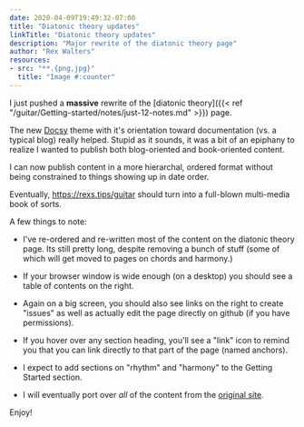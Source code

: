 ```yaml
---
date: 2020-04-09T19:49:32-07:00
title: "Diatonic theory updates"
linkTitle: "Diatonic theory updates"
description: "Major rewrite of the diatonic theory page"
author: "Rex Walters"
resources:
- src: "**.{png,jpg}"
  title: "Image #:counter"
---
```


I just pushed a **massive** rewrite of the [diatonic theory]({{< ref "/guitar/Getting-started/notes/just-12-notes.md" >}}) page.

The new [Docsy](https://docsy.dev) theme with it's orientation toward documentation (vs. a typical blog) really helped. Stupid as it sounds, it was a bit of an epiphany to realize I wanted to publish both blog-oriented and book-oriented content.

I can now publish content in a more hierarchal, ordered format without being constrained to things showing up in date order.

Eventually, https://rexs.tips/guitar should turn into a full-blown multi-media book of sorts.

A few things to note:

* I've re-ordered and re-written most of the content on the diatonic theory page. Its still pretty long, despite removing a bunch of stuff (some of which will get moved to pages on chords and harmony.)

* If your browser window is wide enough (on a desktop) you should see a table of contents on the right.

* Again on a big screen, you should also see links on the right to create "issues" as well as actually edit the page directly on github (if you have permissions).

* If you hover over any section heading, you'll see a "link" icon to remind you that you can link directly to that part of the page (named anchors).

* I expect to add sections on "rhythm" and "harmony" to the Getting Started section.

* I will eventually port over *all* of the content from the [original site](https://lessons.doiwalters.com).

Enjoy!
